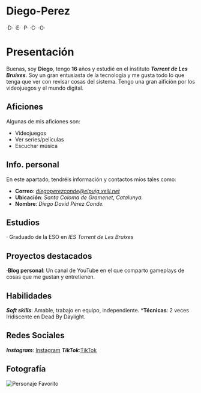 # Diego-Perez
·D·
·E·
·P·
·C·
·O·

# Presentación
Buenas, soy **Diego**, tengo **16** años y estudié en el instituto ***Torrent de Les Bruixes***. Soy un gran entusiasta de la tecnología y me gusta todo lo que tenga que ver con revisar cosas del sistema.
Tengo una gran aifición por los videojuegos y el mundo digital.

## Aficiones
Algunas de mis aficiones son:
- Videojuegos
- Ver series/películas
- Escuchar música

## Info. personal
En este apartado, tendréis información y contactos míos tales como:
- **Correo**: *diegoperezconde@elpuig.xeill.net* 
- **Ubicación**: *Santa Coloma de Gramenet, Catalunya.*
- **Nombre**: *Diego David Pérez Conde.*

## Estudios
· Graduado de la ESO en *IES Torrent de Les Bruixes*

## Proyectos destacados
·**Blog personal**:
Un canal de YouTube en el que comparto gameplays de cosas que me gustan y entretienen.

## Habilidades
***Soft skills***: Amable, trabajo en equipo, independiente.
***Técnicas**: 2 veces Iridiscente en Dead By Daylight.

## Redes Sociales
***Instagram***: [Instagram](https://www.instagram.com/el_prompt729/)
***TikTok***:[TikTok](https://www.tiktok.com/@el_prompt729)

## Fotografía
![Personaje Favorito](Baixades/Img/octanewallpaper.jpg)
